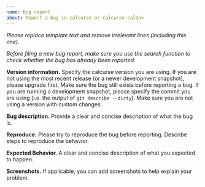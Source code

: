 ```yaml
---
name: Bug report
about: Report a bug in calcurse or calcurse-caldav
---
```


_Please replace template text and remove irrelevant lines (including this one)._

*Before filing a new bug report, make sure you use the search function to check whether the bug has already been reported.*

**Version information.** Specify the calcurse version you are using. If you are not using the most recent release (or a newer development snapshot), please upgrade first. Make sure the bug still exists before reporting a bug. If you are running a development snapshot, please specify the commit you are using (i.e. the output of `git describe --dirty`). Make sure you are not using a version with custom changes.

**Bug description.** Provide a clear and concise description of what the bug is.

**Reproduce.** Please try to reproduce the bug before reporting. Describe steps to reproduce the behavior.

**Expected Behavior.** A clear and concise description of what you expected to happen.

**Screenshots.** If applicable, you can add screenshots to help explain your problem.

